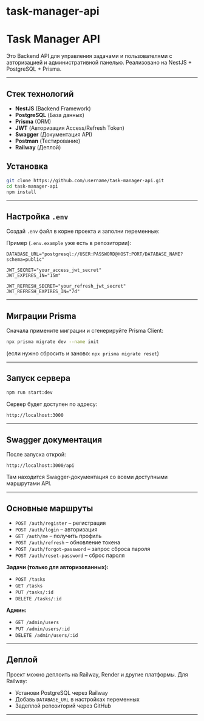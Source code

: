 # task-manager-api
# Task Manager API

Это Backend API для управления задачами и пользователями с авторизацией и административной панелью. Реализовано на NestJS + PostgreSQL + Prisma.

---

## Стек технологий

- **NestJS** (Backend Framework)
- **PostgreSQL** (База данных)
- **Prisma** (ORM)
- **JWT** (Авторизация Access/Refresh Token)
- **Swagger** (Документация API)
- **Postman** (Тестирование)
- **Railway** (Деплой)



## Установка

```bash
git clone https://github.com/username/task-manager-api.git
cd task-manager-api
npm install
```

---

## Настройка `.env`

Создай `.env` файл в корне проекта и заполни переменные:

Пример (`.env.example` уже есть в репозитории):

```env
DATABASE_URL="postgresql://USER:PASSWORD@HOST:PORT/DATABASE_NAME?schema=public"

JWT_SECRET="your_access_jwt_secret"
JWT_EXPIRES_IN="15m"

JWT_REFRESH_SECRET="your_refresh_jwt_secret"
JWT_REFRESH_EXPIRES_IN="7d"
```

---

## Миграции Prisma

Сначала примените миграции и сгенерируйте Prisma Client:

```bash
npx prisma migrate dev --name init
```

(если нужно сбросить и заново: `npx prisma migrate reset`)

---

##  Запуск сервера

```bash
npm run start:dev
```

Сервер будет доступен по адресу:

```bash
http://localhost:3000
```

---

## Swagger документация

После запуска открой:

```
http://localhost:3000/api
```

Там находится Swagger-документация со всеми доступными маршрутами API.

---

## Основные маршруты

- `POST /auth/register` – регистрация
- `POST /auth/login` – авторизация
- `GET /auth/me` – получить профиль
- `POST /auth/refresh` – обновление токена
- `POST /auth/forgot-password` – запрос сброса пароля
- `POST /auth/reset-password` – сброс пароля

**Задачи (только для авторизованных):**
- `POST /tasks`
- `GET /tasks`
- `PUT /tasks/:id`
- `DELETE /tasks/:id`

**Админ:**
- `GET /admin/users`
- `PUT /admin/users/:id`
- `DELETE /admin/users/:id`

---

## Деплой

Проект можно деплоить на Railway, Render и другие платформы. Для Railway:

- Установи PostgreSQL через Railway
- Добавь `DATABASE_URL` в настройках переменных
- Задеплой репозиторий через GitHub

---
